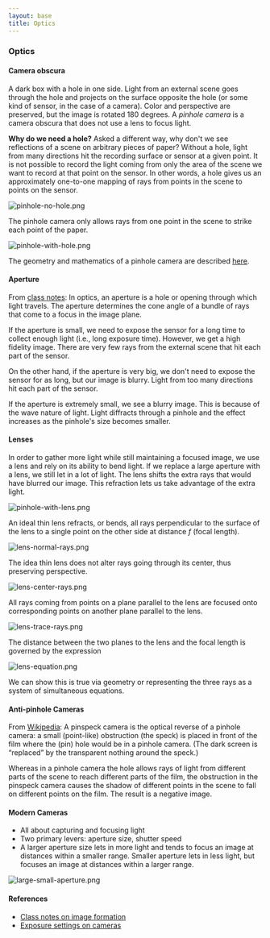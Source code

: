 ```yaml
---
layout: base
title: Optics
---
```


### Optics

#### Camera obscura
A dark box with a hole in one side. Light from an external scene goes through the hole and projects on the surface opposite the hole (or some kind of sensor, in the case of a camera). Color and perspective are preserved, but the image is rotated 180 degrees. A _pinhole camera_ is a camera obscura that does not use a lens to focus light.

**Why do we need a hole?** Asked a different way, why don't we see reflections of a scene on arbitrary pieces of paper? Without a hole, light from many directions hit the recording surface or sensor at a given point. It is not possible to record the light coming from only the area of the scene we want to record at that point on the sensor. In other words, a hole gives us an approximately one-to-one mapping of rays from points in the scene to points on the sensor.

![pinhole-no-hole.png](pinhole-no-hole.png)

The pinhole camera only allows rays from one point in the scene to strike each point of the paper.

![pinhole-with-hole.png](pinhole-with-hole.png)

The geometry and mathematics of a pinhole camera are described [here](http://en.wikipedia.org/wiki/Pinhole_camera_model).

#### Aperture
From [class notes](http://vision.princeton.edu/courses/COS429/2014fa/slides/02_camera/): In optics, an aperture is a hole or opening through which light travels. The aperture determines the cone angle of a bundle of rays that come to a focus in the image plane.

If the aperture is small, we need to expose the sensor for a long time to collect enough light (i.e., long exposure time). However, we get a high fidelity image. There are very few rays from the external scene that hit each part of the sensor.

On the other hand, if the aperture is very big, we don't need to expose the sensor for as long, but our image is blurry. Light from too many directions hit each part of the sensor.

If the aperture is extremely small, we see a blurry image. This is because of the wave nature of light. Light diffracts through a pinhole and the effect increases as the pinhole's size becomes smaller.

#### Lenses
In order to gather more light while still maintaining a focused image, we use a lens and rely on its ability to bend light. If we replace a large aperture with a lens, we still let in a lot of light. The lens shifts the extra rays that would have blurred our image. This refraction lets us take advantage of the extra light.

![pinhole-with-lens.png](pinhole-with-lens.png)

An ideal thin lens refracts, or bends, all rays perpendicular to the surface of the lens to a single point on the other side at distance $f$ (focal length).

![lens-normal-rays.png](lens-normal-rays.png)

The idea thin lens does not alter rays going through its center, thus preserving perspective.

![lens-center-rays.png](lens-center-rays.png)

All rays coming from points on a plane parallel to the lens are focused onto corresponding points on another plane parallel to the lens.

![lens-trace-rays.png](lens-trace-rays.png)

The distance between the two planes to the lens and the focal length is governed by the expression

![lens-equation.png](lens-equation.png)

We can show this is true via geometry or representing the three rays as a system of simultaneous equations.

#### Anti-pinhole Cameras
From [Wikipedia](http://en.wikipedia.org/wiki/Pinspeck_camera): A pinspeck camera is the optical reverse of a pinhole camera: a small (point-like) obstruction (the speck) is placed in front of the film where the (pin) hole would be in a pinhole camera. (The dark screen is “replaced” by the transparent nothing around the speck.)

Whereas in a pinhole camera the hole allows rays of light from different parts of the scene to reach different parts of the film, the obstruction in the pinspeck camera causes the shadow of different points in the scene to fall on different points on the film. The result is a negative image.

#### Modern Cameras
- All about capturing and focusing light
- Two primary levers: aperture size, shutter speed
- A larger aperture size lets in more light and tends to focus an image at distances within a smaller range. Smaller aperture lets in less light, but focuses an image at distances within a larger range.

![large-small-aperture.png](large-small-aperture.png)

#### References
- [Class notes on image formation](http://vision.princeton.edu/courses/COS429/2014fa/slides/02_camera/)
- [Exposure settings on cameras](http://www.cambridgeincolour.com/tutorials/camera-exposure.htm)
